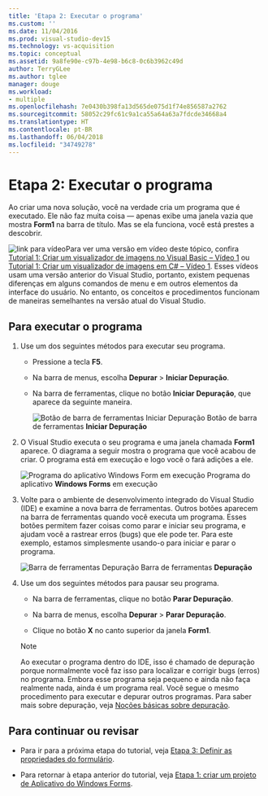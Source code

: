 ```yaml
---
title: 'Etapa 2: Executar o programa'
ms.custom: ''
ms.date: 11/04/2016
ms.prod: visual-studio-dev15
ms.technology: vs-acquisition
ms.topic: conceptual
ms.assetid: 9a8fe90e-c97b-4e98-b6c8-0c6b3962c49d
author: TerryGLee
ms.author: tglee
manager: douge
ms.workload:
- multiple
ms.openlocfilehash: 7e0430b398fa13d565de075d1f74e856587a2762
ms.sourcegitcommit: 58052c29fc61c9a1ca55a64a63a7fdcde34668a4
ms.translationtype: HT
ms.contentlocale: pt-BR
ms.lasthandoff: 06/04/2018
ms.locfileid: "34749278"
---
```

# <a name="step-2-run-your-program"></a>Etapa 2: Executar o programa
Ao criar uma nova solução, você na verdade cria um programa que é executado. Ele não faz muita coisa — apenas exibe uma janela vazia que mostra **Form1** na barra de título. Mas se ela funciona, você está prestes a descobrir.

 ![link para vídeo](../data-tools/media/playvideo.gif)Para ver uma versão em vídeo deste tópico, confira [Tutorial 1: Criar um visualizador de imagens no Visual Basic – Vídeo 1](http://go.microsoft.com/fwlink/?LinkId=205209) ou [Tutorial 1: Criar um visualizador de imagens em C# – Vídeo 1](http://go.microsoft.com/fwlink/?LinkId=205199). Esses vídeos usam uma versão anterior do Visual Studio, portanto, existem pequenas diferenças em alguns comandos de menu e em outros elementos da interface do usuário. No entanto, os conceitos e procedimentos funcionam de maneiras semelhantes na versão atual do Visual Studio.

## <a name="to-run-your-program"></a>Para executar o programa

1.  Use um dos seguintes métodos para executar seu programa.

    -   Pressione a tecla **F5**.

    -   Na barra de menus, escolha **Depurar** > **Iniciar Depuração**.

    -   Na barra de ferramentas, clique no botão **Iniciar Depuração**, que aparece da seguinte maneira.

         ![Botão de barra de ferramentas Iniciar Depuração](../ide/media/express_icondebug.png)
Botão de barra de ferramentas **Iniciar Depuração**

2.  O Visual Studio executa o seu programa e uma janela chamada **Form1** aparece. O diagrama a seguir mostra o programa que você acabou de criar. O programa está em execução e logo você o fará adições a ele.

     ![Programa do aplicativo Windows Form em execução](../ide/media/express_firstrun.png)
Programa do aplicativo **Windows Forms** em execução

3.  Volte para o ambiente de desenvolvimento integrado do Visual Studio (IDE) e examine a nova barra de ferramentas. Outros botões aparecem na barra de ferramentas quando você executa um programa. Esses botões permitem fazer coisas como parar e iniciar seu programa, e ajudam você a rastrear erros (bugs) que ele pode ter. Para este exemplo, estamos simplesmente usando-o para iniciar e parar o programa.

     ![Barra de ferramentas Depuração](../ide/media/express_debugtoolbar.png)
Barra de ferramentas **Depuração**

4.  Use um dos seguintes métodos para pausar seu programa.

    -   Na barra de ferramentas, clique no botão **Parar Depuração**.

    -   Na barra de menus, escolha **Depurar** > **Parar Depuração**.

    -   Clique no botão **X** no canto superior da janela **Form1**.

    > [!NOTE]
    >  Ao executar o programa dentro do IDE, isso é chamado de depuração porque normalmente você faz isso para localizar e corrigir bugs (erros) no programa. Embora esse programa seja pequeno e ainda não faça realmente nada, ainda é um programa real. Você segue o mesmo procedimento para executar e depurar outros programas. Para saber mais sobre depuração, veja [Noções básicas sobre depuração](../debugger/debugger-basics.md).

## <a name="to-continue-or-review"></a>Para continuar ou revisar

-   Para ir para a próxima etapa do tutorial, veja [Etapa 3: Definir as propriedades do formulário](../ide/step-3-set-your-form-properties.md).

-   Para retornar à etapa anterior do tutorial, veja [Etapa 1: criar um projeto de Aplicativo do Windows Forms](../ide/step-1-create-a-windows-forms-application-project.md).
